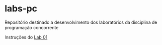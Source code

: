 # labs-pc
Repositório destinado a desenvolvimento dos laboratórios da disciplina de programação concorrente

Instruções do [Lab 01](./lab1/README.md) 